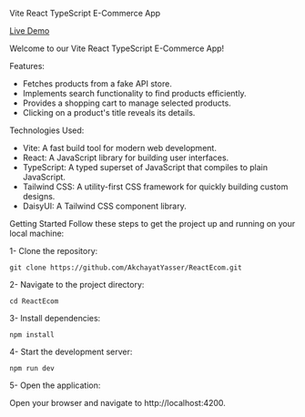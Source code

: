 Vite React TypeScript E-Commerce App

[Live Demo](https://react-ecom-murex.vercel.app/)

Welcome to our Vite React TypeScript E-Commerce App!

Features: 
- Fetches products from a fake API store.
- Implements search functionality to find products efficiently.
- Provides a shopping cart to manage selected products.
- Clicking on a product's title reveals its details.

Technologies Used:
- Vite: A fast build tool for modern web development.
- React: A JavaScript library for building user interfaces.
- TypeScript: A typed superset of JavaScript that compiles to plain JavaScript.
- Tailwind CSS: A utility-first CSS framework for quickly building custom designs.
- DaisyUI: A Tailwind CSS component library.

Getting Started
Follow these steps to get the project up and running on your local machine:

1- Clone the repository:
```
git clone https://github.com/AkchayatYasser/ReactEcom.git
```
2- Navigate to the project directory:
```
cd ReactEcom
```
3- Install dependencies:
```
npm install
```
4- Start the development server:
```
npm run dev
```
5- Open the application:

Open your browser and navigate to http://localhost:4200.
